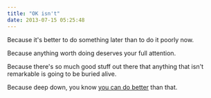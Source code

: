 ```yaml
---
title: "OK isn't"
date: 2013-07-15 05:25:48
---
```


Because it's better to do something later than to do it poorly now.

Because anything worth doing deserves your full attention.

Because there's so much good stuff out there that anything that isn't remarkable is going to be buried alive.

Because deep down, you know <a href="{{site.url}}/2012/03/19/never-settle-being-mediocre" title="Never settle for being mediocre">you can do better</a> than that.
